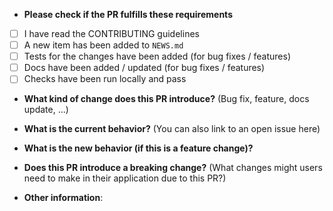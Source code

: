 * **Please check if the PR fulfills these requirements**

- [ ] I have read the CONTRIBUTING guidelines
- [ ] A new item has been added to `NEWS.md`
- [ ] Tests for the changes have been added (for bug fixes / features)
- [ ] Docs have been added / updated (for bug fixes / features)
- [ ] Checks have been run locally and pass

* **What kind of change does this PR introduce?** (Bug fix, feature, docs update, ...)



* **What is the current behavior?** (You can also link to an open issue here)


* **What is the new behavior (if this is a feature change)?**


* **Does this PR introduce a breaking change?** (What changes might users need to make in their application due to this PR?)


* **Other information**:
